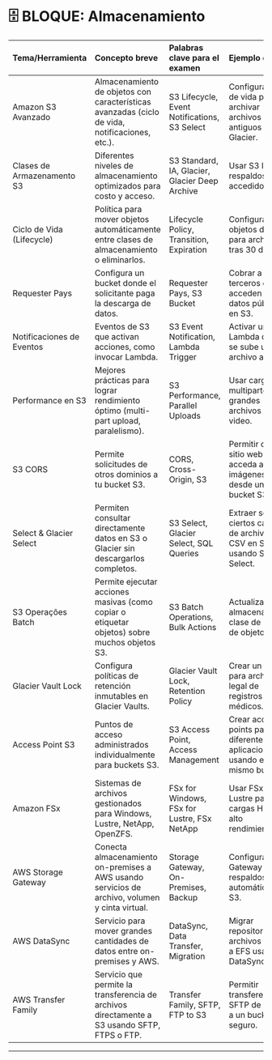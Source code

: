 # 🗄️ BLOQUE: Almacenamiento

| Tema/Herramienta | Concepto breve | Palabras clave para el examen | Ejemplo de uso |
|:---|:---|:---|:---|
| Amazon S3 Avanzado | Almacenamiento de objetos con características avanzadas (ciclo de vida, notificaciones, etc.). | S3 Lifecycle, Event Notifications, S3 Select | Configurar ciclo de vida para archivar archivos antiguos en Glacier. |
| Clases de Armazenamento S3 | Diferentes niveles de almacenamiento optimizados para costo y acceso. | S3 Standard, IA, Glacier, Glacier Deep Archive | Usar S3 IA para respaldos poco accedidos. |
| Ciclo de Vida (Lifecycle) | Política para mover objetos automáticamente entre clases de almacenamiento o eliminarlos. | Lifecycle Policy, Transition, Expiration | Configurar objetos de S3 para archivarse tras 30 días. |
| Requester Pays | Configura un bucket donde el solicitante paga la descarga de datos. | Requester Pays, S3 Bucket | Cobrar a terceros que acceden a tus datos públicos en S3. |
| Notificaciones de Eventos | Eventos de S3 que activan acciones, como invocar Lambda. | S3 Event Notification, Lambda Trigger | Activar un Lambda cuando se sube un archivo a S3. |
| Performance en S3 | Mejores prácticas para lograr rendimiento óptimo (multi-part upload, paralelismo). | S3 Performance, Parallel Uploads | Usar carga multiparte para grandes archivos de video. |
| S3 CORS | Permite solicitudes de otros dominios a tu bucket S3. | CORS, Cross-Origin, S3 | Permitir que un sitio web acceda a imágenes desde un bucket S3. |
| Select & Glacier Select | Permiten consultar directamente datos en S3 o Glacier sin descargarlos completos. | S3 Select, Glacier Select, SQL Queries | Extraer solo ciertos campos de archivos CSV en S3 usando S3 Select. |
| S3 Operações Batch | Permite ejecutar acciones masivas (como copiar o etiquetar objetos) sobre muchos objetos S3. | S3 Batch Operations, Bulk Actions | Actualizar el almacenamiento clase de miles de objetos a IA. |
| Glacier Vault Lock | Configura políticas de retención inmutables en Glacier Vaults. | Glacier Vault Lock, Retention Policy | Crear un vault para archivado legal de registros médicos. |
| Access Point S3 | Puntos de acceso administrados individualmente para buckets S3. | S3 Access Point, Access Management | Crear access points para diferentes aplicaciones usando el mismo bucket. |
| Amazon FSx | Sistemas de archivos gestionados para Windows, Lustre, NetApp, OpenZFS. | FSx for Windows, FSx for Lustre, FSx NetApp | Usar FSx for Lustre para cargas HPC de alto rendimiento. |
| AWS Storage Gateway | Conecta almacenamiento on-premises a AWS usando servicios de archivo, volumen y cinta virtual. | Storage Gateway, On-Premises, Backup | Configurar File Gateway para respaldos automáticos en S3. |
| AWS DataSync | Servicio para mover grandes cantidades de datos entre on-premises y AWS. | DataSync, Data Transfer, Migration | Migrar repositorios de archivos locales a EFS usando DataSync. |
| AWS Transfer Family | Servicio que permite la transferencia de archivos directamente a S3 usando SFTP, FTPS o FTP. | Transfer Family, SFTP, FTP to S3 | Permitir transferencias SFTP de socios a un bucket S3 seguro. |

---
